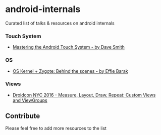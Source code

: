 # android-internals
Curated list of talks & resources on android internals

### Touch System

* [Mastering the Android Touch System - by Dave Smith](https://www.youtube.com/watch?v=EZAoJU-nUyI)

### OS

* [OS Kernel + Zygote: Behind the scenes - by Effie Barak](https://www.youtube.com/watch?v=0zJCyKp7-9s)

### Views

* [Droidcon NYC 2016 - Measure, Layout, Draw, Repeat: Custom Views and ViewGroups](https://www.youtube.com/watch?v=4NNmMO8Aykw)


## Contribute

Please feel free to add more resources to the list
